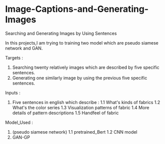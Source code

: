 # Image-Captions-and-Generating-Images
Searching and Generating Images by Using Sentences

In this projects,I am trying to training two model which are pseudo siamese network and GAN.

Targets :
1. Searching twenty relatively images which are described by five specific sentences.
2. Generating one similarly image by using the previous five specific sentences.

Inputs :
1. Five sentences in english which describe :
  1.1 What's kinds of fabrics
  1.2 What's the color series 
  1.3 Visualization patterns of fabric
  1.4 More details of pattern descriptions 
  1.5 Handfeel of fabric

Model_Used : 
1. (pseudo siamese network) 
  1.1 pretrained_Bert
  1.2 CNN model
2. GAN-GP
